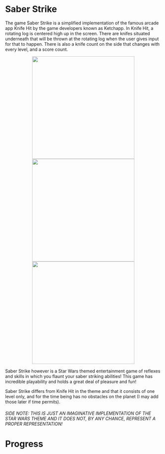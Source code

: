 # Saber Strike

The game Saber Strike is a simplified implementation of the famous arcade app Knife Hit by the game developers known as Ketchapp.
In Knife Hit, a rotating log is centered high up in the screen. There are knifes situated underneath that will be thrown at the rotating log when the user gives input for that to happen. There is also a knife count on the side that changes with every level, and a score count.

<p align="center">
  <img src="Images/bbtan1.jpg" height="330">
  <img src="Images/bbtan2.jpg" height="330">
  <img src="Images/bbtan.gif" height="330">
</p>

Saber Strike however is a Star Wars themed entertainment game of reflexes and skills in which you flaunt your saber striking abilities! This game has incredible playability and holds a great deal of pleasure and fun! 

Saber Strike differs from Knife Hit in the theme and that it consists of one level only, and for the time being has no obstacles on the planet (I may add those later if time permits).

###### SIDE NOTE: THIS IS JUST AN IMAGINATIVE IMPLEMENTATION OF THE STAR WARS THEME AND IT DOES NOT, BY ANY CHANCE, REPRESENT A PROPER REPRESENTATION!

# Progress
